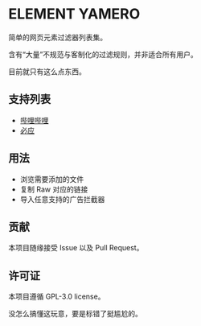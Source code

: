 # ELEMENT YAMERO
简单的网页元素过滤器列表集。

含有“大量”不规范与客制化的过滤规则，并非适合所有用户。

目前就只有这么点东西。

## 支持列表
* [哔哩哔哩](https://bilibili.com)
* [必应](https://bing.com)

## 用法
* 浏览需要添加的文件
* 复制 Raw 对应的链接
* 导入任意支持的广告拦截器

## 贡献
本项目随缘接受 Issue 以及 Pull Request。

## 许可证
本项目遵循 GPL-3.0 license。

没怎么搞懂这玩意，要是标错了挺尴尬的。
